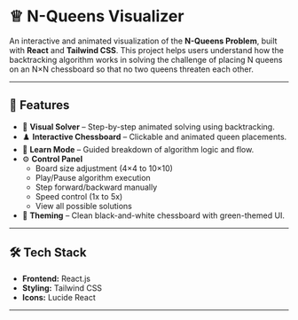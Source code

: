 # ♕ N-Queens Visualizer

An interactive and animated visualization of the **N-Queens Problem**, built with **React** and **Tailwind CSS**. This project helps users understand how the backtracking algorithm works in solving the challenge of placing N queens on an N×N chessboard so that no two queens threaten each other.

---

## 🚀 Features

- 🎯 **Visual Solver** – Step-by-step animated solving using backtracking.
- ♟️ **Interactive Chessboard** – Clickable and animated queen placements.
- 🧠 **Learn Mode** – Guided breakdown of algorithm logic and flow.
- ⚙️ **Control Panel**
  - Board size adjustment (4×4 to 10×10)
  - Play/Pause algorithm execution
  - Step forward/backward manually
  - Speed control (1x to 5x)
  - View all possible solutions
- 🌿 **Theming** – Clean black-and-white chessboard with green-themed UI.

---
## 🛠 Tech Stack

- **Frontend:** React.js
- **Styling:** Tailwind CSS
- **Icons:** Lucide React

---